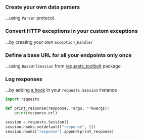 ### Create your own data parsers
...using `Parser` protocol.

### Convert HTTP exceptions in your custom exceptions
...by creating your own `exception_handler`

### Define a base URL for all your endpoints only once
...using `BaseUrlSession` from [requests_toolbelt](https://toolbelt.readthedocs.io/) package

### Log responses
...by adding [a hook](https://requests.readthedocs.io/en/latest/user/advanced/#event-hooks) in your `requests.Session` instance

```python
import requests

def print_response(response, *args, **kwargs):
    print(response.url)

session = requests.Session()
session.hooks.setdefault("response", [])
session.hooks["response"].append(print_response)
```
